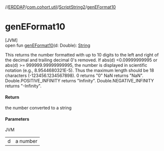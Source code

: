 //[ERDDAP](../../../index.md)/[com.cohort.util](../index.md)/[ScriptString2](index.md)/[genEFormat10](gen-e-format10.md)

# genEFormat10

[JVM]\
open fun [genEFormat10](gen-e-format10.md)(d: Double): [String](https://docs.oracle.com/en/java/javase/21/docs/api/java.base/java/lang/String.html)

This returns the number formatted with up to 10 digits to the left and right of the decimal and trailing decimal 0's removed. If abs(d) &lt;0.09999999995 or abs(d) &gt;= 999999.99999999995, the number is displayed in scientific notation (e.g., 8.9544680321E-5). Thus the maximum length should be 18 characters (-123456.1234567898). 0 returns &quot;0&quot; NaN returns &quot;NaN&quot;. Double.POSITIVE_INFINITY returns &quot;Infinity&quot;. Double.NEGATIVE_INFINITY returns &quot;-Infinity&quot;.

#### Return

the number converted to a string

#### Parameters

JVM

| | |
|---|---|
| d | a number |